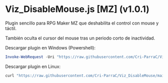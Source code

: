 # Viz_DisableMouse.js [MZ] (v1.0.1)

Plugin sencillo para RPG Maker MZ que deshabilita el control con mouse y táctil.

También oculta el cursor del mouse tras un periodo corto de inactividad.

Descargar plugin en Windows (Powershell):
```powershell
Invoke-WebRequest -Uri "https://raw.githubusercontent.com/Cri-ParraC/Viz_DisableMouse/main/Viz_DisableMouse.js" -OutFile "Viz_DisableMouse.js"
```

Descargar plugin en Linux:
```sh
curl "https://raw.githubusercontent.com/Cri-ParraC/Viz_DisableMouse/main/Viz_DisableMouse.js" -o Viz_DisableMouse.js
```